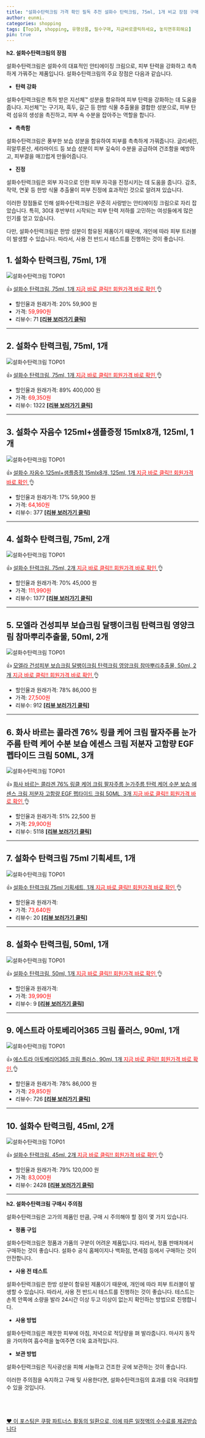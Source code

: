 ```yaml
---
title: "설화수탄력크림 가격 확인 필독 추천 설화수 탄력크림, 75ml, 1개 비교 장점 구매가이드"
author: eunmi.
categories: shopping
tags: [Top10, shopping, 유행상품, 필수구매, 지금바로클릭하세요, 놓치면후회해요]
pin: true
---
```

**h2. 설화수탄력크림의 장점**

설화수탄력크림은 설화수의 대표적인 안티에이징 크림으로, 피부 탄력을 강화하고 촉촉하게 가꿔주는 제품입니다. 설화수탄력크림의 주요 장점은 다음과 같습니다.

* **탄력 강화**

설화수탄력크림은 특허 받은 지선체™ 성분을 함유하여 피부 탄력을 강화하는 데 도움을 줍니다. 지선체™는 구기자, 흑두, 갈근 등 한방 식물 추출물을 결합한 성분으로, 피부 탄력 섬유의 생성을 촉진하고, 피부 속 수분을 잡아주는 역할을 합니다.

* **촉촉함**

설화수탄력크림은 풍부한 보습 성분을 함유하여 피부를 촉촉하게 가꿔줍니다. 글리세린, 히알루론산, 세라마이드 등 보습 성분이 피부 깊숙이 수분을 공급하여 건조함을 예방하고, 피부결을 매끄럽게 만들어줍니다.

* **진정**

설화수탄력크림은 외부 자극으로 인한 피부 자극을 진정시키는 데 도움을 줍니다. 감초, 작약, 연꽃 등 한방 식물 추출물이 피부 진정에 효과적인 것으로 알려져 있습니다.

이러한 장점들로 인해 설화수탄력크림은 꾸준히 사랑받는 안티에이징 크림으로 자리 잡았습니다. 특히, 30대 후반부터 시작되는 피부 탄력 저하를 고민하는 여성들에게 많은 인기를 얻고 있습니다.

다만, 설화수탄력크림은 한방 성분이 함유된 제품이기 때문에, 개인에 따라 피부 트러블이 발생할 수 있습니다. 따라서, 사용 전 반드시 테스트를 진행하는 것이 좋습니다.

   

## 1. 설화수 탄력크림, 75ml, 1개

![설화수탄력크림 TOP01](https://thumbnail10.coupangcdn.com/thumbnails/remote/230x230ex/image/vendor_inventory/c2a8/f8e028f080510f1bee0ecebb57636625c777ecc41cb60e8dd2474e868879.jpg)


👍 [설화수 탄력크림, 75ml, 1개 <font color=red> 지금 바로 클릭!! 회원가격 바로 확인 </font> ](https://link.coupang.com/re/AFFSDP?lptag=AF3617701&subid=GithubCoopas&pageKey=7135829355&traceid=V0-153&itemId=20296816846&vendorItemId=87586208293) 👌 


- 할인율과 원래가격: 20%  59,900   원
- 가격: <span style='color:red'>59,990원</span>
- 리뷰수: 71  [**[리뷰 보러가기 클릭]**](https://link.coupang.com/re/AFFSDP?lptag=AF3617701&subid=GithubCoopas&pageKey=7135829355&traceid=V0-153&itemId=20296816846&vendorItemId=87586208293)

---


   

## 2. 설화수 탄력크림, 75ml, 1개

![설화수탄력크림 TOP01](https://thumbnail9.coupangcdn.com/thumbnails/remote/230x230ex/image/vendor_inventory/2df6/4dae202c753cf0a443ce9a2d6c582bfe7fa34b957a541b3dbf037d9ce3c6.jpg)


👍 [설화수 탄력크림, 75ml, 1개 <font color=red> 지금 바로 클릭!! 회원가격 바로 확인 </font> ](https://link.coupang.com/re/AFFSDP?lptag=AF3617701&subid=GithubCoopas&pageKey=6468455505&traceid=V0-153&itemId=14108877960&vendorItemId=83229930284) 👌 


- 할인율과 원래가격: 89%  400,000   원
- 가격: <span style='color:red'>69,350원</span>
- 리뷰수: 1322  [**[리뷰 보러가기 클릭]**](https://link.coupang.com/re/AFFSDP?lptag=AF3617701&subid=GithubCoopas&pageKey=6468455505&traceid=V0-153&itemId=14108877960&vendorItemId=83229930284)

---


   

## 3. 설화수 자음수 125ml+샘플증정 15mlx8개, 125ml, 1개

![설화수탄력크림 TOP01](https://thumbnail7.coupangcdn.com/thumbnails/remote/230x230ex/image/vendor_inventory/0d57/09fb1b013e66a7ffc560d5931ef9e364849566940c4c6ddb19d3eb9d577b.jpg)


👍 [설화수 자음수 125ml+샘플증정 15mlx8개, 125ml, 1개 <font color=red> 지금 바로 클릭!! 회원가격 바로 확인 </font> ](https://link.coupang.com/re/AFFSDP?lptag=AF3617701&subid=GithubCoopas&pageKey=7685505298&traceid=V0-153&itemId=20537610745&vendorItemId=84679103396) 👌 


- 할인율과 원래가격: 17%  59,900   원
- 가격: <span style='color:red'>64,160원</span>
- 리뷰수: 377  [**[리뷰 보러가기 클릭]**](https://link.coupang.com/re/AFFSDP?lptag=AF3617701&subid=GithubCoopas&pageKey=7685505298&traceid=V0-153&itemId=20537610745&vendorItemId=84679103396)

---


   

## 4. 설화수 탄력크림, 75ml, 2개

![설화수탄력크림 TOP01](https://thumbnail7.coupangcdn.com/thumbnails/remote/230x230ex/image/vendor_inventory/8b34/d321794b4df10c34467c3215c6c9819bf435583fc326ca10ae11856a3166.png)


👍 [설화수 탄력크림, 75ml, 2개 <font color=red> 지금 바로 클릭!! 회원가격 바로 확인 </font> ](https://link.coupang.com/re/AFFSDP?lptag=AF3617701&subid=GithubCoopas&pageKey=7135829355&traceid=V0-153&itemId=19155787411&vendorItemId=82859982957) 👌 


- 할인율과 원래가격: 70%  45,000   원
- 가격: <span style='color:red'>111,990원</span>
- 리뷰수: 1377  [**[리뷰 보러가기 클릭]**](https://link.coupang.com/re/AFFSDP?lptag=AF3617701&subid=GithubCoopas&pageKey=7135829355&traceid=V0-153&itemId=19155787411&vendorItemId=82859982957)

---


   

## 5. 모엘라 건성피부 보습크림 달팽이크림 탄력크림 영양크림 참마뿌리추출물, 50ml, 2개

![설화수탄력크림 TOP01](https://thumbnail10.coupangcdn.com/thumbnails/remote/230x230ex/image/vendor_inventory/fe4d/ad4449f2bb242e1fcf2165453adfc99d6781f01d334f166491a51e4d8889.png)


👍 [모엘라 건성피부 보습크림 달팽이크림 탄력크림 영양크림 참마뿌리추출물, 50ml, 2개 <font color=red> 지금 바로 클릭!! 회원가격 바로 확인 </font> ](https://link.coupang.com/re/AFFSDP?lptag=AF3617701&subid=GithubCoopas&pageKey=6379038734&traceid=V0-153&itemId=13545343304&vendorItemId=80590158260) 👌 


- 할인율과 원래가격: 78%  86,000   원
- 가격: <span style='color:red'>27,500원</span>
- 리뷰수: 912  [**[리뷰 보러가기 클릭]**](https://link.coupang.com/re/AFFSDP?lptag=AF3617701&subid=GithubCoopas&pageKey=6379038734&traceid=V0-153&itemId=13545343304&vendorItemId=80590158260)

---


   

## 6. 화사 바르는 콜라겐 76% 링클 케어 크림 팔자주름 눈가주름 탄력 케어 수분 보습 에센스 크림 저분자 고함량 EGF 펩타이드 크림 50ML, 3개

![설화수탄력크림 TOP01](https://thumbnail10.coupangcdn.com/thumbnails/remote/230x230ex/image/vendor_inventory/899b/a71e9745c1ff90a00daa5d4983278e5e38aa639ca554ef973b915d2d29e4.jpg)


👍 [화사 바르는 콜라겐 76% 링클 케어 크림 팔자주름 눈가주름 탄력 케어 수분 보습 에센스 크림 저분자 고함량 EGF 펩타이드 크림 50ML, 3개 <font color=red> 지금 바로 클릭!! 회원가격 바로 확인 </font> ](https://link.coupang.com/re/AFFSDP?lptag=AF3617701&subid=GithubCoopas&pageKey=7368560771&traceid=V0-153&itemId=19002003128&vendorItemId=84377411924) 👌 


- 할인율과 원래가격: 51%  22,500   원
- 가격: <span style='color:red'>29,900원</span>
- 리뷰수: 5118  [**[리뷰 보러가기 클릭]**](https://link.coupang.com/re/AFFSDP?lptag=AF3617701&subid=GithubCoopas&pageKey=7368560771&traceid=V0-153&itemId=19002003128&vendorItemId=84377411924)

---


   

## 7. 설화수 탄력크림 75ml 기획세트, 1개

![설화수탄력크림 TOP01](https://thumbnail6.coupangcdn.com/thumbnails/remote/230x230ex/image/vendor_inventory/9c90/8d9e20f562fb368e9ce07f04cd84650f7d4d7bef8c85843bbb344fd07b76.png)


👍 [설화수 탄력크림 75ml 기획세트, 1개 <font color=red> 지금 바로 클릭!! 회원가격 바로 확인 </font> ](https://link.coupang.com/re/AFFSDP?lptag=AF3617701&subid=GithubCoopas&pageKey=7427772812&traceid=V0-153&itemId=19284413556&vendorItemId=86311024626) 👌 


- 할인율과 원래가격: 
- 가격: <span style='color:red'>73,640원</span>
- 리뷰수: 20  [**[리뷰 보러가기 클릭]**](https://link.coupang.com/re/AFFSDP?lptag=AF3617701&subid=GithubCoopas&pageKey=7427772812&traceid=V0-153&itemId=19284413556&vendorItemId=86311024626)

---


   

## 8. 설화수 탄력크림, 50ml, 1개

![설화수탄력크림 TOP01](https://thumbnail10.coupangcdn.com/thumbnails/remote/230x230ex/image/vendor_inventory/bf8b/673081970e0cab448a59779a6cb2443af013bf297695c7e94437fd1c6f57.JPG)


👍 [설화수 탄력크림, 50ml, 1개 <font color=red> 지금 바로 클릭!! 회원가격 바로 확인 </font> ](https://link.coupang.com/re/AFFSDP?lptag=AF3617701&subid=GithubCoopas&pageKey=7135829355&traceid=V0-153&itemId=19859852416&vendorItemId=87626743863) 👌 


- 할인율과 원래가격: 
- 가격: <span style='color:red'>39,990원</span>
- 리뷰수: 9  [**[리뷰 보러가기 클릭]**](https://link.coupang.com/re/AFFSDP?lptag=AF3617701&subid=GithubCoopas&pageKey=7135829355&traceid=V0-153&itemId=19859852416&vendorItemId=87626743863)

---


   

## 9. 에스트라 아토베리어365 크림 플러스, 90ml, 1개

![설화수탄력크림 TOP01](https://thumbnail7.coupangcdn.com/thumbnails/remote/230x230ex/image/retail/images/974269076386460-f96aa090-c13b-40ee-bb18-221a6751ccc4.jpg)


👍 [에스트라 아토베리어365 크림 플러스, 90ml, 1개 <font color=red> 지금 바로 클릭!! 회원가격 바로 확인 </font> ](https://link.coupang.com/re/AFFSDP?lptag=AF3617701&subid=GithubCoopas&pageKey=6249008831&traceid=V0-153&itemId=12656558190&vendorItemId=79923886105) 👌 


- 할인율과 원래가격: 78%  86,000   원
- 가격: <span style='color:red'>29,850원</span>
- 리뷰수: 726  [**[리뷰 보러가기 클릭]**](https://link.coupang.com/re/AFFSDP?lptag=AF3617701&subid=GithubCoopas&pageKey=6249008831&traceid=V0-153&itemId=12656558190&vendorItemId=79923886105)

---


   

## 10. 설화수 탄력크림, 45ml, 2개

![설화수탄력크림 TOP01](https://thumbnail6.coupangcdn.com/thumbnails/remote/230x230ex/image/vendor_inventory/c0fb/55143eb390cc5823a586066fb2d2a8e2f02d22f259327c81ae546870cceb.jpg)


👍 [설화수 탄력크림, 45ml, 2개 <font color=red> 지금 바로 클릭!! 회원가격 바로 확인 </font> ](https://link.coupang.com/re/AFFSDP?lptag=AF3617701&subid=GithubCoopas&pageKey=6468455505&traceid=V0-153&itemId=18889452642&vendorItemId=86017591380) 👌 


- 할인율과 원래가격: 79%  120,000   원
- 가격: <span style='color:red'>83,000원</span>
- 리뷰수: 2428  [**[리뷰 보러가기 클릭]**](https://link.coupang.com/re/AFFSDP?lptag=AF3617701&subid=GithubCoopas&pageKey=6468455505&traceid=V0-153&itemId=18889452642&vendorItemId=86017591380)

---
**h2. 설화수탄력크림 구매시 주의점**

설화수탄력크림은 고가의 제품인 만큼, 구매 시 주의해야 할 점이 몇 가지 있습니다.

* **정품 구입**

설화수탄력크림은 정품과 가품의 구분이 어려운 제품입니다. 따라서, 정품 판매처에서 구매하는 것이 좋습니다. 설화수 공식 홈페이지나 백화점, 면세점 등에서 구매하는 것이 안전합니다.

* **사용 전 테스트**

설화수탄력크림은 한방 성분이 함유된 제품이기 때문에, 개인에 따라 피부 트러블이 발생할 수 있습니다. 따라서, 사용 전 반드시 테스트를 진행하는 것이 좋습니다. 테스트는 손목 안쪽에 소량을 발라 24시간 이상 두고 이상이 없는지 확인하는 방법으로 진행합니다.

* **사용 방법**

설화수탄력크림은 깨끗한 피부에 아침, 저녁으로 적당량을 펴 발라줍니다. 마사지 동작을 가미하여 흡수력을 높여주면 더욱 효과적입니다.

* **보관 방법**

설화수탄력크림은 직사광선을 피해 서늘하고 건조한 곳에 보관하는 것이 좋습니다.

이러한 주의점을 숙지하고 구매 및 사용한다면, 설화수탄력크림의 효과를 더욱 극대화할 수 있을 것입니다.<br><br><br><br><br> [ ❤  이 포스팅은 쿠팡 파트너스 활동의 일환으로, 이에 따른 일정액의 수수료를 제공받습니다](https://link.coupang.com/a/bcEFyh)